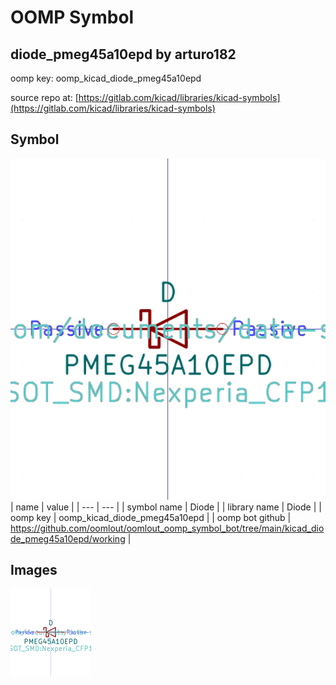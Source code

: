 # OOMP Symbol  
## diode_pmeg45a10epd  by arturo182  
  
oomp key: oomp_kicad_diode_pmeg45a10epd  
  
source repo at: [https://gitlab.com/kicad/libraries/kicad-symbols](https://gitlab.com/kicad/libraries/kicad-symbols)  
## Symbol  
  
[![working.png](working_600.png)](working.png)  
| name | value | 
| --- | --- | 
| symbol name | Diode | 
| library name | Diode | 
| oomp key | oomp_kicad_diode_pmeg45a10epd | 
| oomp bot github | https://github.com/oomlout/oomlout_oomp_symbol_bot/tree/main/kicad_diode_pmeg45a10epd/working | 
## Images  
  
[![working.png](working_140.png)](working.png)  
